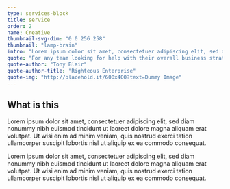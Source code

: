```yaml
---
type: services-block
title: service
order: 2
name: Creative
thumbnail-svg-dim: "0 0 256 258"
thumbnail: "lamp-brain"
intro: "Lorem ipsum dolor sit amet, consectetuer adipiscing elit, sed diam nonummy nibh euismod tincidunt ut laoreet dolore magna aliquam erat volutpat. Ut wisi enim ad minim veniam, quis nostrud exerci tation ullamcorper suscipit lobortis nisl ut aliquip ex ea commodo consequat."
quote: "For any team looking for help with their overall business strategy, this is for lorem ipsum them."
quote-author: "Tony Blair"
quote-author-title: "Righteous Enterprise"
quote-img: "http://placehold.it/600x400?text=Dummy Image"
---
```


## What is this

Lorem ipsum dolor sit amet, consectetuer adipiscing elit, sed diam nonummy nibh euismod tincidunt ut laoreet dolore magna aliquam erat volutpat. Ut wisi enim ad minim veniam, quis nostrud exerci tation ullamcorper suscipit lobortis nisl ut aliquip ex ea commodo consequat. 

Lorem ipsum dolor sit amet, consectetuer adipiscing elit, sed diam nonummy nibh euismod tincidunt ut laoreet dolore magna aliquam erat volutpat. Ut wisi enim ad minim veniam, quis nostrud exerci tation ullamcorper suscipit lobortis nisl ut aliquip ex ea commodo consequat. 


